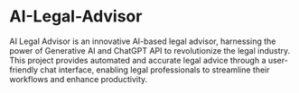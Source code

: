 # AI-Legal-Advisor
AI Legal Advisor is an innovative AI-based legal advisor, harnessing the power of Generative AI and ChatGPT API to revolutionize the legal industry. This project provides automated and accurate legal advice through a user-friendly chat interface, enabling legal professionals to streamline their workflows and enhance productivity.
